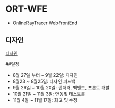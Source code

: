 # ORT-WFE
- OnlineRayTracer WebFrontEnd

## 디자인
[디자인](https://xd.adobe.com/spec/1083d80e-085a-494f-7508-af72da5dfc4c-66b2/grid/)

##일정

- 8월 27일 부터 ~ 9월 22일: 디자인
- 8월23 ~ 8월25일: 디자인 피드백
- 9월 26일 ~ 10월 20일: 랜더러, 백엔드, 프론트 개발
- 10월 21일 ~ 11월 3일: 연동및 테스트를
- 11월 4일 ~ 11월 17일: 회고 및 수정
